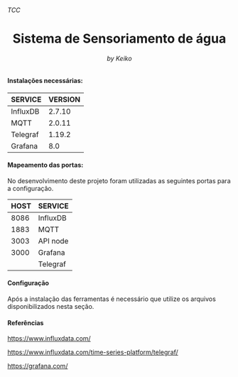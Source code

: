 <h6>TCC</h6>
<h1 align="center"> Sistema de Sensoriamento de água </h1>
<h6 align="center">by Keiko</h6>

<h4>Instalações necessárias:</h4>

|SERVICE        |VERSION        |
|---------------|---------------|
|InfluxDB       |2.7.10         |
|MQTT           |2.0.11         |
|Telegraf       |1.19.2         |
|Grafana        |8.0            |

<h4>Mapeamento das portas:</h4>

No desenvolvimento deste projeto foram utilizadas as seguintes portas para a configuração.

|HOST           |SERVICE        |
|---------------|---------------|
|8086           |InfluxDB       |
|1883           |MQTT           |
|3003           |API node       |
|3000           |Grafana        |
|               |Telegraf       |

<h4>Configuração</h4>

Após a instalação das ferramentas é necessário que utilize os arquivos disponibilizados nesta seção.


<h4>Referências</h4>

https://www.influxdata.com/

https://www.influxdata.com/time-series-platform/telegraf/

https://grafana.com/
